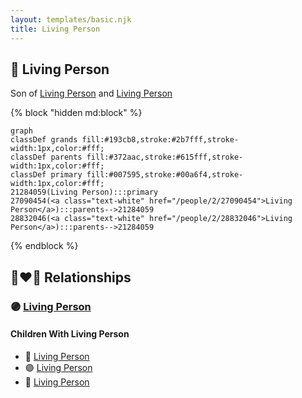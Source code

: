 ```yaml
---
layout: templates/basic.njk
title: Living Person
---
```

## 🔵 Living Person

Son of [Living Person](/people/2/28832046) and [Living Person](/people/2/27090454)

{% block "hidden md:block" %}
```mermaid
graph
classDef grands fill:#193cb8,stroke:#2b7fff,stroke-width:1px,color:#fff;
classDef parents fill:#372aac,stroke:#615fff,stroke-width:1px,color:#fff;
classDef primary fill:#007595,stroke:#00a6f4,stroke-width:1px,color:#fff;
21284059(Living Person):::primary
27090454(<a class="text-white" href="/people/2/27090454">Living Person</a>):::parents-->21284059
28832046(<a class="text-white" href="/people/2/28832046">Living Person</a>):::parents-->21284059
```
{% endblock %}

## 👩‍❤️‍👨 Relationships

### 🟣 [Living Person](/people/7/72063628)

#### Children With Living Person
* 🔵 [Living Person](/people/7/72212700)
* 🟣 [Living Person](/people/4/45456538)
* 🔵 [Living Person](/people/1/16620202)
